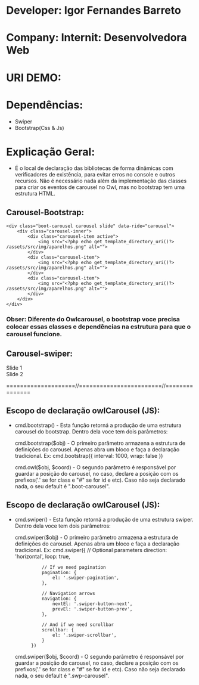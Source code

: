 # Developer: Igor Fernandes Barreto
# Company: Internit: Desenvolvedora Web 
# URI DEMO: 

# Dependências: 
- Swiper
- Bootstrap(Css & Js)

# Explicação Geral: 
- É o local de declaração das bibliotecas de forma dinâmicas com verificadores de existência, para evitar erros no console e outros recursos. Não é necessário nada além da implementação das classes para criar os eventos de carousel no Owl, mas no bootstrap tem uma estrutura HTML.

## Carousel-Bootstrap: 

    <div class="boot-carousel carousel slide" data-ride="carousel">
        <div class="carousel-inner">
            <div class="carousel-item active">
                <img src="<?php echo get_template_directory_uri()?> /assets/src/img/aparelhos.png" alt="">
            </div>
            <div class="carousel-item">
                <img src="<?php echo get_template_directory_uri()?> /assets/src/img/aparelhos.png" alt="">
            </div>
            <div class="carousel-item">
                <img src="<?php echo get_template_directory_uri()?> /assets/src/img/aparelhos.png" alt="">
            </div>
        </div>
    </div>

### Obser: Diferente do Owlcarousel, o bootstrap voce precisa colocar essas classes e dependências na estrutura para que o carousel funcione. 


## Carousel-swiper: 

  <!-- Swiper -->
  <div class="swiper-container">
    <div class="swiper-wrapper">
      <div class="swiper-slide">Slide 1</div>
      <div class="swiper-slide">Slide 2</div>
    </div>
    <!-- Add Pagination -->
    <div class="swiper-pagination"></div>
  </div>



====================//========================//===============

## Escopo de declaração owlCarousel (JS): 

- cmd.bootstrap() - Esta função retorná a produção de uma estrutura carousel do bootstrap. Dentro dela voce tem dois parâmetros: 

    cmd.bootstrap($obj) - O primeiro parâmetro armazena a estrutura de definições do carousel. Apenas abra um bloco e faça a declaração tradicional. Ex:
        cmd.bootstrap({
            interval: 1000,
            wrap: false
        })

    cmd.owl($obj, $coord) - O segundo parâmetro é responsável por guardar a posição do carousel, no caso, declare a posição com os prefixos('.' se for class e "#" se for id e etc). Caso não seja declarado nada, o seu default é ".boot-carousel". 



## Escopo de declaração owlCarousel (JS): 

- cmd.swiper() - Esta função retorná a produção de uma estrutura swiper. Dentro dela voce tem dois parâmetros: 

    cmd.swiper($obj) - O primeiro parâmetro armazena a estrutura de definições do carousel. Apenas abra um bloco e faça a declaração 
    tradicional. Ex:
        cmd.swiper({
                // Optional parameters
                direction: 'horizontal',
                loop: true,
            
                // If we need pagination
                pagination: {
                    el: '.swiper-pagination',
                },
            
                // Navigation arrows
                navigation: {
                    nextEl: '.swiper-button-next',
                    prevEl: '.swiper-button-prev',
                },
            
                // And if we need scrollbar
                scrollbar: {
                    el: '.swiper-scrollbar',
                }
            })

    cmd.swiper($obj, $coord) - O segundo parâmetro é responsável por guardar a posição do carousel, no caso, declare a posição com os prefixos('.' se for class e "#" se for id e etc). Caso não seja declarado nada, o seu default é ".swp-carousel". 




    